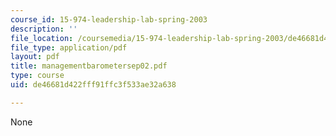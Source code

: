 ```yaml
---
course_id: 15-974-leadership-lab-spring-2003
description: ''
file_location: /coursemedia/15-974-leadership-lab-spring-2003/de46681d422fff91ffc3f533ae32a638_managementbarometersep02.pdf
file_type: application/pdf
layout: pdf
title: managementbarometersep02.pdf
type: course
uid: de46681d422fff91ffc3f533ae32a638

---
```

None